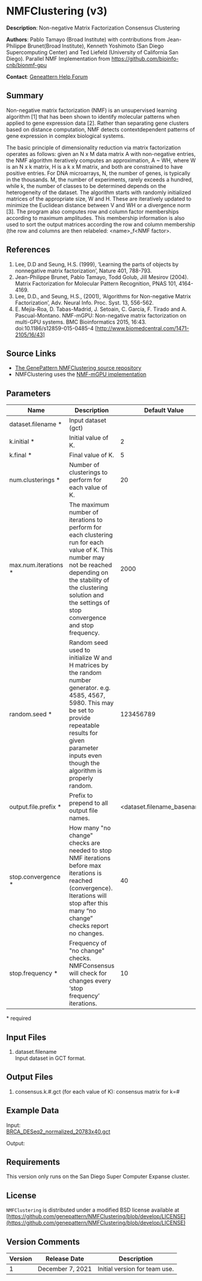# NMFClustering (v3)

**Description**: Non-negative Matrix Factorization Consensus Clustering


**Authors**: Pablo Tamayo (Broad Institute)  with
contributions from Jean-Philippe Brunet(Broad Institute), Kenneth Yoshimoto (San Diego Supercomputing Center) and Ted Liefeld (University of California San Diego). Parallel NMF Implementation from https://github.com/bioinfo-cnb/bionmf-gpu

**Contact**: [Geneattern Help Forum](https://groups.google.com/forum/?utm_medium=email&utm_source=footer#!forum/genepattern-help)


## Summary

Non-negative matrix factorization (NMF) is an unsupervised learning algorithm [1]
that has been shown to identify molecular patterns when applied to gene expression data [2].
Rather than separating gene clusters based on distance computation, NMF detects contextdependent patterns of gene expression in complex biological systems.


The basic principle of dimensionality reduction via matrix factorization operates as follows:
given an N x M data matrix A with non-negative entries, the NMF algorithm iteratively
computes an approximation, A ~ WH, where W is an N x k matrix, H is a k x M matrix, and
both are constrained to have positive entries. For DNA microarrays, N, the number of genes,
is typically in the thousands. M, the number of experiments, rarely exceeds a hundred, while
k, the number of classes to be determined depends on the heterogeneity of the dataset. The
algorithm starts with randomly initialized matrices of the appropriate size, W and H. These are
iteratively updated to minimize the Euclidean distance between V and WH or a divergence
norm [3]. The program also computes row and column factor memberships according to
maximum amplitudes. This membership information is also used to sort the output matrices
according the row and column membership (the row and columns are then relabeled:
\<name\>_f\<NMF factor\>.


<!-- appropriate papers should be cited here -->
## References
1. Lee, D.D and Seung, H.S. (1999), ‘Learning the parts of objects by nonnegative matrix factorization’, Nature 401, 788-793.
2. Jean-Philippe Brunet, Pablo Tamayo, Todd Golub, Jill Mesirov (2004). Matrix
Factorization for Molecular Pattern Recognition, PNAS 101, 4164-4169.
3. Lee, D.D., and Seung, H.S., (2001), ‘Algorithms for Non-negative Matrix
Factorization’, Adv. Neural Info. Proc. Syst. 13, 556-562.
4. E. Mejía-Roa, D. Tabas-Madrid, J. Setoain, C. García, F. Tirado and A. Pascual-Montano. NMF-mGPU: Non-negative matrix factorization on multi-GPU systems. BMC Bioinformatics 2015, 16:43. doi:10.1186/s12859-015-0485-4 [http://www.biomedcentral.com/1471-2105/16/43]


## Source Links
* [The GenePattern NMFClustering source repository](https://github.com/genepattern/NMFClustering)
* NMFClustering uses the [NMF-mGPU implementation](https://github.com/bioinfo-cnb/bionmf-gpu)

## Parameters

| Name | Description <!--short description--> | Default Value |
---------|--------------|----------------
| dataset.filename * | Input dataset (gct) | |
| k.initial * |Initial value of K. | 2 |
| k.final * | Final value of K. |  5  |
| num.clusterings * | Number of clusterings to perform for each value of K. | 20 |
| max.num.iterations * | The maximum number of iterations to perform for each clustering run for each value of K. This number may not be reached depending on the stability of the clustering solution and the settings of stop convergence and stop frequency. |  2000 |
| random.seed * | Random seed used to initialize W and H matrices by the random number generator. e.g. 4585, 4567, 5980. This may be set to provide repeatable results for given parameter inputs even though the algorithm is properly random. |  123456789 |
| output.file.prefix * | Prefix to prepend to all output file names. | <dataset.filename_basename>   |
| stop.convergence * | How many "no change" checks are needed to stop NMF iterations before max iterations is reached (convergence). Iterations will stop after this many “no change” checks report no changes. | 40 |
| stop.frequency * | Frequency of "no change" checks. NMFConsensus will check for changes every ‘stop frequency’ iterations. | 10 |

\*  required

## Input Files
1. dataset.filename  
   Input dataset in GCT format.
    
## Output Files

1. consensus.k.#.gct (for each value of K): consensus matrix for k=#


## Example Data

Input:  
[BRCA_DESeq2_normalized_20783x40.gct](https://github.com/genepattern/NMFClustering/blob/develop/data/BRCA_DESeq2_normalized_20783x40.gct)

Output:  


## Requirements

This version only runs on the San Diego Super Computer Expanse cluster.


## License

`NMFClustering` is distributed under a modified BSD license available at [https://github.com/genepattern/NMFClustering/blob/develop/LICENSE](https://github.com/genepattern/NMFClustering/blob/develop/LICENSE)

## Version Comments

| Version | Release Date | Description                                 |
----------|--------------|---------------------------------------------|
| 1 | December 7, 2021 | Initial version for team use. |
